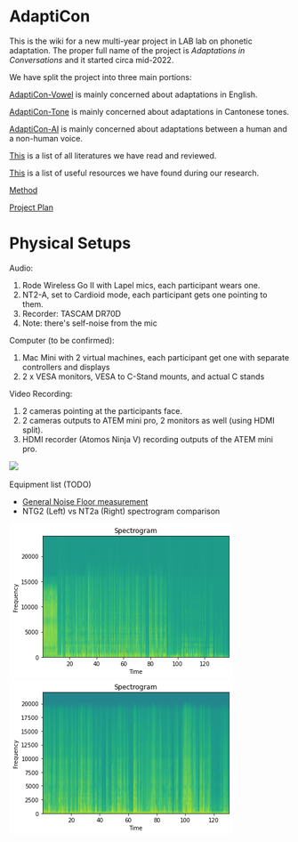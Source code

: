 # AdaptiCon
This is the wiki for a new multi-year project in LAB lab on phonetic adaptation. The proper full name of the project is *Adaptations in Conversations* and it started circa mid-2022.

We have split the project into three main portions:

[AdaptiCon-Vowel](https://github.com/SFU-LAB/adapticon/blob/51120e74e563fe5a75c80b80bad93ad7d5329a07/adapticon-vowel.md) is mainly concerned about adaptations in English.

[AdaptiCon-Tone](https://github.com/SFU-LAB/adapticon/blob/51120e74e563fe5a75c80b80bad93ad7d5329a07/adapticon-tone.md) is mainly concerned about adaptations in Cantonese tones.

[AdaptiCon-AI](https://github.com/SFU-LAB/adapticon/blob/51120e74e563fe5a75c80b80bad93ad7d5329a07/adapticon-ai.md) is mainly concerned about adaptations between a human and a non-human voice.

[This](https://github.com/SFU-LAB/adapticon/tree/main/Papers) is a list of all literatures we have read and reviewed.

[This](https://github.com/SFU-LAB/adapticon/blob/51120e74e563fe5a75c80b80bad93ad7d5329a07/Useful%20Resources.md) is a list of useful resources we have found during our research.

[Method]()

[Project Plan]()

# Physical Setups

Audio: 
1. Rode Wireless Go II with Lapel mics, each participant wears one.
2. NT2-A, set to Cardioid mode, each participant gets one pointing to them.
3. Recorder: TASCAM DR70D
4. Note: there's self-noise from the mic
  
Computer (to be confirmed):
1. Mac Mini with 2 virtual machines, each participant get one with separate controllers and displays
2. 2 x VESA monitors, VESA to C-Stand mounts, and actual C stands
    
Video Recording:
1. 2 cameras pointing at the participants face.   
2. 2 cameras outputs to ATEM mini pro, 2 monitors as well (using HDMI split).
3. HDMI recorder (Atomos Ninja V) recording outputs of the ATEM mini pro.

![](https://e99knrspvvu.exactdn.com/wp-content/uploads/2021/11/ATEM-mini-Pro.jpg?strip=all&lossy=1&ssl=1)

Equipment list (TODO)

* [General Noise Floor measurement](https://www.avisoft.com/noisefloors.pdf)
* NTG2 (Left) vs NT2a (Right) spectrogram comparison

![NTG2 Super-Cardioid Microphone](img/NTG2_sc.png)
![NT2a Cardioid Microphone](img/NT2a_c.png)
